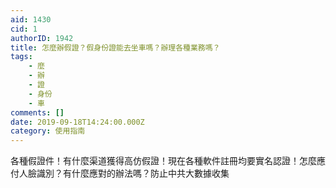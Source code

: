 ```yaml
---
aid: 1430
cid: 1
authorID: 1942
title: 怎麼辦假證？假身份證能去坐車嗎？辦理各種業務嗎？
tags:
    - 麼
    - 辦
    - 證
    - 身份
    - 車
comments: []
date: 2019-09-18T14:24:00.000Z
category: 使用指南
---
```


各種假證件！有什麼渠道獲得高仿假證！現在各種軟件註冊均要實名認證！怎麼應付人臉識別？有什麼應對的辦法嗎？防止中共大數據收集
